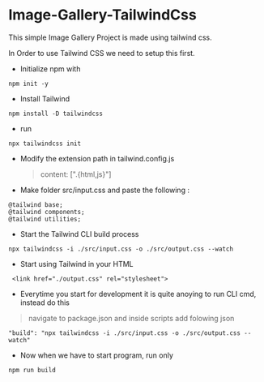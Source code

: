 # Image-Gallery-TailwindCss

This simple Image Gallery Project is made using tailwind css.

In Order to use Tailwind CSS we need to setup this first.

- Initialize npm with

```
npm init -y
```

- Install Tailwind

```
npm install -D tailwindcss
```

- run

```
npx tailwindcss init
```

- Modify the extension path in tailwind.config.js

  > content: [".{html,js}"]

- Make folder src/input.css and paste the following :

```
@tailwind base;
@tailwind components;
@tailwind utilities;
```

- Start the Tailwind CLI build process

```
npx tailwindcss -i ./src/input.css -o ./src/output.css --watch
```

- Start using Tailwind in your HTML

```
 <link href="./output.css" rel="stylesheet">
```

- Everytime you start for development it is quite anoying to run CLI cmd, instead do this

> navigate to package.json and inside scripts add folowing json

```
"build": "npx tailwindcss -i ./src/input.css -o ./src/output.css --watch"
```

- Now when we have to start program, run only

```
npm run build
```
